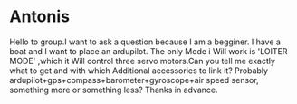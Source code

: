 # Antonis
Hello to group.I want to ask a question because I am a begginer. I have a boat and I want to place an ardupilot. The only Mode i Will work is 'LOITER MODE' ,which it Will control three servo motors.Can you tell me exactly what to get and with which Additional accessories to link it? Probably ardupilot+gps+compass+barometer+gyroscope+air speed sensor, something more or something less? Thanks in advance.
